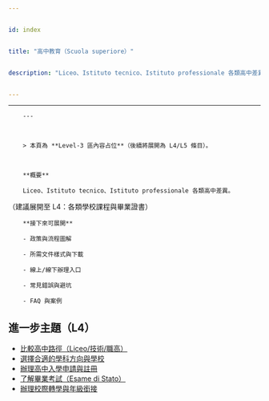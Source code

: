 ---
id: index
title: "高中教育（Scuola superiore）"
description: "Liceo、Istituto tecnico、Istituto professionale 各類高中差異。"
---

---
        ---

        > 本頁為 **Level‑3 區內容占位**（後續將展開為 L4/L5 條目）。

        **概要**
        Liceo、Istituto tecnico、Istituto professionale 各類高中差異。
（建議展開至 L4：各類學校課程與畢業證書）

        **接下來可展開**
        - 政策與流程圖解
        - 所需文件樣式與下載
        - 線上/線下辦理入口
        - 常見錯誤與避坑
        - FAQ 與案例

## 進一步主題（L4）

- [比較高中路徑（Liceo/技術/職高）](./compare-tracks-liceo-tecnico-professionale/)
- [選擇合適的學科方向與學校](./choose-track-and-school/)
- [辦理高中入學申請與註冊](./apply-high-school/)
- [了解畢業考試（Esame di Stato）](./understand-esame-di-stato/)
- [辦理校際轉學與年級銜接](./transfer-between-schools/)
